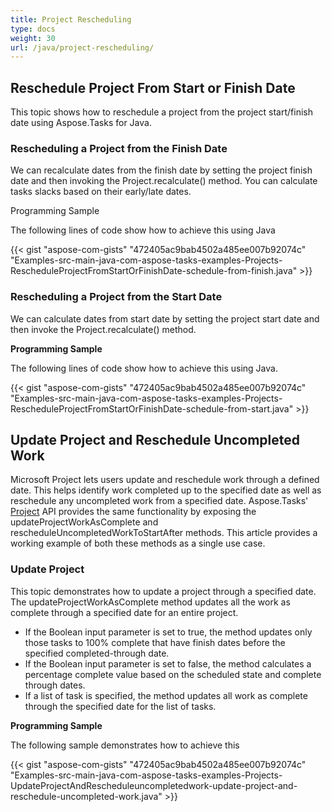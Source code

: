 ```yaml
---
title: Project Rescheduling
type: docs
weight: 30
url: /java/project-rescheduling/
---
```


## **Reschedule Project From Start or Finish Date**
This topic shows how to reschedule a project from the project start/finish date using Aspose.Tasks for Java.
### **Rescheduling a Project from the Finish Date**
We can recalculate dates from the finish date by setting the project finish date and then invoking the Project.recalculate() method. You can calculate tasks slacks based on their early/late dates.

Programming Sample

The following lines of code show how to achieve this using Java



{{< gist "aspose-com-gists" "472405ac9bab4502a485ee007b92074c" "Examples-src-main-java-com-aspose-tasks-examples-Projects-RescheduleProjectFromStartOrFinishDate-schedule-from-finish.java" >}}
### **Rescheduling a Project from the Start Date**
We can calculate dates from start date by setting the project start date and then invoke the Project.recalculate() method.

**Programming Sample**

The following lines of code show how to achieve this using Java.

{{< gist "aspose-com-gists" "472405ac9bab4502a485ee007b92074c" "Examples-src-main-java-com-aspose-tasks-examples-Projects-RescheduleProjectFromStartOrFinishDate-schedule-from-start.java" >}}
## **Update Project and Reschedule Uncompleted Work**
Microsoft Project lets users update and reschedule work through a defined date. This helps identify work completed up to the specified date as well as reschedule any uncompleted work from a specified date. Aspose.Tasks' [Project](http://www.aspose.com/api/java/tasks/com.aspose.tasks/classes/Project) API provides the same functionality by exposing the updateProjectWorkAsComplete and rescheduleUncompletedWorkToStartAfter methods. This article provides a working example of both these methods as a single use case.
### **Update Project**
This topic demonstrates how to update a project through a specified date. The updateProjectWorkAsComplete method updates all the work as complete through a specified date for an entire project.

- If the Boolean input parameter is set to true, the method updates only those tasks to 100% complete that have finish dates before the specified completed-through date.
- If the Boolean input parameter is set to false, the method calculates a percentage complete value based on the scheduled state and complete through dates.
- If a list of task is specified, the method updates all work as complete through the specified date for the list of tasks.

**Programming Sample**

The following sample demonstrates how to achieve this



{{< gist "aspose-com-gists" "472405ac9bab4502a485ee007b92074c" "Examples-src-main-java-com-aspose-tasks-examples-Projects-UpdateProjectAndRescheduleuncompletedwork-update-project-and-reschedule-uncompleted-work.java" >}}
